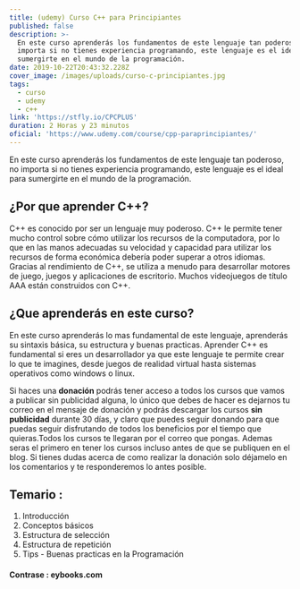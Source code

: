 ```yaml
---
title: (udemy) Curso C++ para Principiantes
published: false
description: >-
  En este curso aprenderás los fundamentos de este lenguaje tan poderoso, no
  importa si no tienes experiencia programando, este lenguaje es el ideal para
  sumergirte en el mundo de la programación.
date: 2019-10-22T20:43:32.228Z
cover_image: /images/uploads/curso-c-principiantes.jpg
tags:
  - curso
  - udemy
  - c++
link: 'https://stfly.io/CPCPLUS'
duration: 2 Horas y 23 minutos
oficial: 'https://www.udemy.com/course/cpp-paraprincipiantes/'
---
```

En este curso aprenderás los fundamentos de este lenguaje tan poderoso, no importa si no tienes experiencia programando, este lenguaje es el ideal para sumergirte en el mundo de la programación.

## ¿Por que aprender C++?

C++ es conocido por ser un lenguaje muy poderoso. C++ le permite tener mucho control sobre cómo utilizar los recursos de la computadora, por lo que en las manos adecuadas su velocidad y capacidad para utilizar los recursos de forma económica debería poder superar a otros idiomas. Gracias al rendimiento de C++, se utiliza a menudo para desarrollar motores de juego, juegos y aplicaciones de escritorio. Muchos videojuegos de título AAA están construidos con C++.

## ¿Que aprenderás en este curso?

En este curso aprenderás lo mas fundamental de este lenguaje, aprenderás su sintaxis básica, su estructura y buenas practicas. Aprender C++ es fundamental si eres un desarrollador ya que este lenguaje te permite crear lo que te imagines, desde juegos de realidad virtual hasta sistemas operativos como windows o linux.

Si haces una **donación** podrás tener acceso a todos los cursos que vamos a publicar sin publicidad alguna, lo único que debes de hacer es dejarnos tu correo en el mensaje de donación y podrás descargar los cursos **sin publicidad** durante 30 días, y claro que puedes seguir donando para que puedas seguir disfrutando de todos los beneficios por el tiempo que quieras.Todos los cursos te llegaran por el correo que pongas. Ademas seras el primero en tener los cursos incluso antes de que se publiquen en el blog. Si tienes dudas acerca de como realizar la donación solo déjamelo en los comentarios y te responderemos lo antes posible.

## Temario :

1. Introducción
2. Conceptos básicos
3. Estructura de selección
4. Estructura de repetición
5. Tips - Buenas practicas en la Programación

#### Contrase : eybooks﻿.co﻿m

